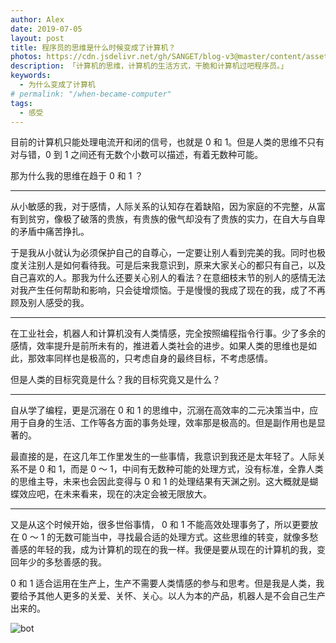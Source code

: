 ```yaml
---
author: Alex
date: 2019-07-05
layout: post
title: 程序员的思维是什么时候变成了计算机？
photos: https://cdn.jsdelivr.net/gh/SANGET/blog-v3@master/content/assets/images/other/ai.jpg
description: 「计算机的思维，计算机的生活方式，干脆和计算机过吧程序员。」
keywords: 
  - 为什么变成了计算机
# permalink: "/when-became-computer"
tags:
  - 感受
---
```


目前的计算机只能处理电流开和闭的信号，也就是 0 和 1。但是人类的思维不只有对与错，0 到 1 之间还有无数个小数可以描述，有着无数种可能。

那为什么我的思维在趋于 0 和 1 ？

--------------

从小敏感的我，对于感情，人际关系的认知存在着缺陷，因为家庭的不完整，从富有到贫穷，像极了破落的贵族，有贵族的傲气却没有了贵族的实力，在自大与自卑的矛盾中痛苦挣扎。

于是我从小就认为必须保护自己的自尊心，一定要让别人看到完美的我。同时也极度关注别人是如何看待我。可是后来我意识到，原来大家关心的都只有自己，以及自己喜欢的人。那我为什么还要关心别人的看法？在意细枝末节的别人的感情无法对我产生任何帮助和影响，只会徒增烦恼。于是慢慢的我成了现在的我，成了不再顾及别人感受的我。

--------------

在工业社会，机器人和计算机没有人类情感，完全按照编程指令行事。少了多余的感情，效率提升是前所未有的，推进着人类社会的进步。如果人类的思维也是如此，那效率同样也是极高的，只考虑自身的最终目标，不考虑感情。

但是人类的目标究竟是什么？我的目标究竟又是什么？

--------------

自从学了编程，更是沉溺在 0 和 1 的思维中，沉溺在高效率的二元决策当中，应用于自身的生活、工作等各方面的事务处理，效率那是极高的。但是副作用也是显著的。

最直接的是，在这几年工作里发生的一些事情，我意识到我还是太年轻了。人际关系不是 0 和 1，而是 0 ～ 1，中间有无数种可能的处理方式，没有标准，全靠人类的思维主导，未来也会因此变得与 0 和 1 的处理结果有天渊之别。这大概就是蝴蝶效应吧，在未来看来，现在的决定会被无限放大。

--------------

又是从这个时候开始，很多世俗事情， 0 和 1 不能高效处理事务了，所以更要放在 0 ～ 1 的无数可能当中，寻找最合适的处理方式。这些思维的转变，就像多愁善感的年轻的我，成为计算机的现在的我一样。我便是要从现在的计算机的我，变回年少的多愁善感的我。

0 和 1 适合运用在生产上，生产不需要人类情感的参与和思考。但是我是人类，我要给予其他人更多的关爱、关怀、关心。以人为本的产品，机器人是不会自己生产出来的。

![bot](/assets/images/stickers/bot.jpg)
